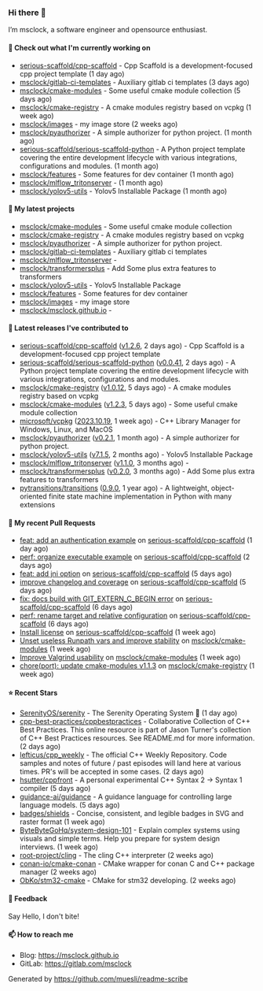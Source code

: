 ### Hi there 👋

I’m msclock, a software engineer and opensource enthusiast.

#### 👷 Check out what I'm currently working on

- [serious-scaffold/cpp-scaffold](https://github.com/serious-scaffold/cpp-scaffold) - Cpp Scaffold is a development-focused cpp project template (1 day ago)
- [msclock/gitlab-ci-templates](https://github.com/msclock/gitlab-ci-templates) - Auxiliary gitlab ci templates (3 days ago)
- [msclock/cmake-modules](https://github.com/msclock/cmake-modules) - Some useful cmake module collection (5 days ago)
- [msclock/cmake-registry](https://github.com/msclock/cmake-registry) - A cmake modules registry based on vcpkg (1 week ago)
- [msclock/images](https://github.com/msclock/images) - my image store (2 weeks ago)
- [msclock/pyauthorizer](https://github.com/msclock/pyauthorizer) - A simple authorizer for python project. (1 month ago)
- [serious-scaffold/serious-scaffold-python](https://github.com/serious-scaffold/serious-scaffold-python) - A Python project template covering the entire development lifecycle with various integrations, configurations and modules. (1 month ago)
- [msclock/features](https://github.com/msclock/features) - Some features for dev container (1 month ago)
- [msclock/mlflow_tritonserver](https://github.com/msclock/mlflow_tritonserver) -  (1 month ago)
- [msclock/yolov5-utils](https://github.com/msclock/yolov5-utils) - Yolov5 Installable Package (1 month ago)

#### 🌱 My latest projects

- [msclock/cmake-modules](https://github.com/msclock/cmake-modules) - Some useful cmake module collection
- [msclock/cmake-registry](https://github.com/msclock/cmake-registry) - A cmake modules registry based on vcpkg
- [msclock/pyauthorizer](https://github.com/msclock/pyauthorizer) - A simple authorizer for python project.
- [msclock/gitlab-ci-templates](https://github.com/msclock/gitlab-ci-templates) - Auxiliary gitlab ci templates
- [msclock/mlflow_tritonserver](https://github.com/msclock/mlflow_tritonserver) - 
- [msclock/transformersplus](https://github.com/msclock/transformersplus) - Add Some plus extra features to transformers
- [msclock/yolov5-utils](https://github.com/msclock/yolov5-utils) - Yolov5 Installable Package
- [msclock/features](https://github.com/msclock/features) - Some features for dev container
- [msclock/images](https://github.com/msclock/images) - my image store
- [msclock/msclock.github.io](https://github.com/msclock/msclock.github.io) - 

#### 🔭 Latest releases I've contributed to

- [serious-scaffold/cpp-scaffold](https://github.com/serious-scaffold/cpp-scaffold) ([v1.2.6](https://github.com/serious-scaffold/cpp-scaffold/releases/tag/v1.2.6), 2 days ago) - Cpp Scaffold is a development-focused cpp project template
- [serious-scaffold/serious-scaffold-python](https://github.com/serious-scaffold/serious-scaffold-python) ([v0.0.41](https://github.com/serious-scaffold/serious-scaffold-python/releases/tag/v0.0.41), 2 days ago) - A Python project template covering the entire development lifecycle with various integrations, configurations and modules.
- [msclock/cmake-registry](https://github.com/msclock/cmake-registry) ([v1.0.12](https://github.com/msclock/cmake-registry/releases/tag/v1.0.12), 5 days ago) - A cmake modules registry based on vcpkg
- [msclock/cmake-modules](https://github.com/msclock/cmake-modules) ([v1.2.3](https://github.com/msclock/cmake-modules/releases/tag/v1.2.3), 5 days ago) - Some useful cmake module collection
- [microsoft/vcpkg](https://github.com/microsoft/vcpkg) ([2023.10.19](https://github.com/microsoft/vcpkg/releases/tag/2023.10.19), 1 week ago) - C&#43;&#43; Library Manager for Windows, Linux, and MacOS
- [msclock/pyauthorizer](https://github.com/msclock/pyauthorizer) ([v0.2.1](https://github.com/msclock/pyauthorizer/releases/tag/v0.2.1), 1 month ago) - A simple authorizer for python project.
- [msclock/yolov5-utils](https://github.com/msclock/yolov5-utils) ([v7.1.5](https://github.com/msclock/yolov5-utils/releases/tag/v7.1.5), 2 months ago) - Yolov5 Installable Package
- [msclock/mlflow_tritonserver](https://github.com/msclock/mlflow_tritonserver) ([v1.1.0](https://github.com/msclock/mlflow_tritonserver/releases/tag/v1.1.0), 3 months ago) - 
- [msclock/transformersplus](https://github.com/msclock/transformersplus) ([v0.2.0](https://github.com/msclock/transformersplus/releases/tag/v0.2.0), 3 months ago) - Add Some plus extra features to transformers
- [pytransitions/transitions](https://github.com/pytransitions/transitions) ([0.9.0](https://github.com/pytransitions/transitions/releases/tag/0.9.0), 1 year ago) - A lightweight, object-oriented finite state machine implementation in Python with many extensions

#### 🔨 My recent Pull Requests

- [feat: add an authentication example](https://github.com/serious-scaffold/cpp-scaffold/pull/35) on [serious-scaffold/cpp-scaffold](https://github.com/serious-scaffold/cpp-scaffold) (1 day ago)
- [perf: organize executable example](https://github.com/serious-scaffold/cpp-scaffold/pull/32) on [serious-scaffold/cpp-scaffold](https://github.com/serious-scaffold/cpp-scaffold) (2 days ago)
- [feat: add jni option](https://github.com/serious-scaffold/cpp-scaffold/pull/28) on [serious-scaffold/cpp-scaffold](https://github.com/serious-scaffold/cpp-scaffold) (5 days ago)
- [improve changelog and coverage](https://github.com/serious-scaffold/cpp-scaffold/pull/27) on [serious-scaffold/cpp-scaffold](https://github.com/serious-scaffold/cpp-scaffold) (5 days ago)
- [fix: docs build with GIT_EXTERN_C_BEGIN error](https://github.com/serious-scaffold/cpp-scaffold/pull/24) on [serious-scaffold/cpp-scaffold](https://github.com/serious-scaffold/cpp-scaffold) (6 days ago)
- [perf: rename target and relative configuration](https://github.com/serious-scaffold/cpp-scaffold/pull/21) on [serious-scaffold/cpp-scaffold](https://github.com/serious-scaffold/cpp-scaffold) (6 days ago)
- [Install license](https://github.com/serious-scaffold/cpp-scaffold/pull/13) on [serious-scaffold/cpp-scaffold](https://github.com/serious-scaffold/cpp-scaffold) (1 week ago)
- [Unset useless Runpath vars and improve stability](https://github.com/msclock/cmake-modules/pull/5) on [msclock/cmake-modules](https://github.com/msclock/cmake-modules) (1 week ago)
- [Improve Valgrind usability](https://github.com/msclock/cmake-modules/pull/4) on [msclock/cmake-modules](https://github.com/msclock/cmake-modules) (1 week ago)
- [chore(port): update cmake-modules v1.1.3](https://github.com/msclock/cmake-registry/pull/12) on [msclock/cmake-registry](https://github.com/msclock/cmake-registry) (1 week ago)

#### ⭐ Recent Stars

- [SerenityOS/serenity](https://github.com/SerenityOS/serenity) - The Serenity Operating System 🐞 (1 day ago)
- [cpp-best-practices/cppbestpractices](https://github.com/cpp-best-practices/cppbestpractices) - Collaborative Collection of C&#43;&#43; Best Practices. This online resource is part of Jason Turner&#39;s collection of C&#43;&#43; Best Practices resources. See README.md for more information. (2 days ago)
- [lefticus/cpp_weekly](https://github.com/lefticus/cpp_weekly) - The official C&#43;&#43; Weekly Repository. Code samples and notes of future / past episodes will land here at various times. PR&#39;s will be accepted in some cases. (2 days ago)
- [hsutter/cppfront](https://github.com/hsutter/cppfront) - A personal experimental C&#43;&#43; Syntax 2 -&gt; Syntax 1 compiler (5 days ago)
- [guidance-ai/guidance](https://github.com/guidance-ai/guidance) - A guidance language for controlling large language models. (5 days ago)
- [badges/shields](https://github.com/badges/shields) - Concise, consistent, and legible badges in SVG and raster format (1 week ago)
- [ByteByteGoHq/system-design-101](https://github.com/ByteByteGoHq/system-design-101) - Explain complex systems using visuals and simple terms. Help you prepare for system design interviews. (1 week ago)
- [root-project/cling](https://github.com/root-project/cling) - The cling C&#43;&#43; interpreter (2 weeks ago)
- [conan-io/cmake-conan](https://github.com/conan-io/cmake-conan) - CMake wrapper for conan C and C&#43;&#43; package manager (2 weeks ago)
- [ObKo/stm32-cmake](https://github.com/ObKo/stm32-cmake) - CMake for stm32 developing. (2 weeks ago)

#### 💬 Feedback

Say Hello, I don't bite!

#### 📫 How to reach me

- Blog: https://msclock.github.io
- GitLab: https://gitlab.com/msclock

Generated by https://github.com/muesli/readme-scribe
